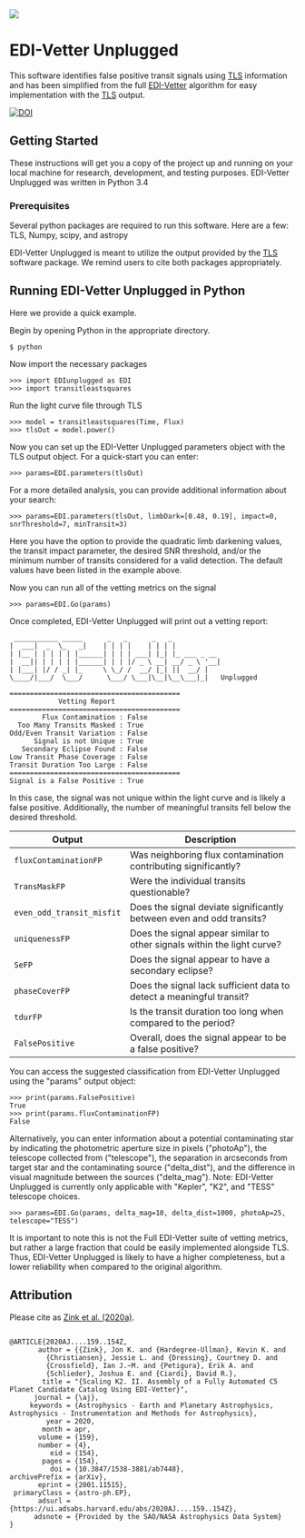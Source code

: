 <img src="http://jonzink.com/images/ediWhite.png">

# EDI-Vetter Unplugged
This software identifies false positive transit signals using [TLS](https://github.com/hippke/tls) information and has been simplified from the full [EDI-Vetter](https://github.com/jonzink/EDI-Vetter) algorithm for easy implementation with the [TLS](https://github.com/hippke/tls) output.

<a href="https://zenodo.org/badge/latestdoi/200920137"><img src="https://zenodo.org/badge/200920137.svg" alt="DOI"></a>   

## Getting Started

These instructions will get you a copy of the project up and running on your local machine for research, development, and testing purposes. EDI-Vetter Unplugged was written in Python 3.4 

### Prerequisites

Several python packages are required to run this software. Here are a few:  TLS, Numpy, scipy, and astropy

EDI-Vetter Unplugged is meant to utilize the output provided by the [TLS](https://github.com/hippke/tls) software package. We remind users to cite both packages appropriately.  


## Running EDI-Vetter Unplugged in Python

Here we provide a quick example.

Begin by opening Python in the appropriate directory. 
```
$ python
```
Now import the necessary packages
```
>>> import EDIunplugged as EDI
>>> import transitleastsquares
```
Run the light curve file through TLS
```
>>> model = transitleastsquares(Time, Flux)
>>> tlsOut = model.power()
```
Now you can set up the EDI-Vetter Unplugged parameters object with the TLS output object. For a quick-start you can enter:
```
>>> params=EDI.parameters(tlsOut)
```
For a more detailed analysis, you can provide additional information about your search:
```
>>> params=EDI.parameters(tlsOut, limbDark=[0.48, 0.19], impact=0, snrThreshold=7, minTransit=3)
```
Here you have the option to provide the quadratic limb darkening values, the transit impact parameter, the desired SNR threshold, and/or the minimum number of transits considered for a valid detection. The default values have been listed in the example above.

Now you can run all of the vetting metrics on the signal
```
>>> params=EDI.Go(params)
```
Once completed, EDI-Vetter Unplugged will print out a vetting report:
```
 ___________ _____      _   _      _   _            
|  ___|  _  \_   _|    | | | |    | | | |           
| |__ | | | | | |______| | | | ___| |_| |_ ___ _ __ 
|  __|| | | | | |______| | | |/ _ \ __| __/ _ \ '__|
| |___| |/ / _| |_     \ \_/ /  __/ |_| ||  __/ |   
\____/|___/  \___/      \___/ \___|\__|\__\___|_|   Unplugged
   
==========================================
            Vetting Report
==========================================
        Flux Contamination : False
  Too Many Transits Masked : True
Odd/Even Transit Variation : False
      Signal is not Unique : True
   Secondary Eclipse Found : False
Low Transit Phase Coverage : False
Transit Duration Too Large : False
==========================================
Signal is a False Positive : True
```
In this case, the signal was not unique within the light curve and is likely a false positive. Additionally, the number of meaningful transits fell below the desired threshold.

| Output | Description |
| --- | --- |
| `fluxContaminationFP` | Was neighboring flux contamination contributing significantly? |
| `TransMaskFP` | Were the individual transits questionable?  |
| `even_odd_transit_misfit` | Does the signal deviate significantly between even and odd transits? |
| `uniquenessFP` | Does the signal appear similar to other signals within the light curve? |
| `SeFP` | Does the signal appear to have a secondary eclipse? |
| `phaseCoverFP` | Does the signal lack sufficient data to detect a meaningful transit? |
| `tdurFP` | Is the transit duration too long when compared to the period? |
| `FalsePositive` | Overall, does the signal appear to be a false positive? |


 You can access the suggested classification from EDI-Vetter Unplugged using the "params" output object:
```
>>> print(params.FalsePositive)
True
>>> print(params.fluxContaminationFP)
False
```
Alternatively, you can enter information about a potential contaminating star by indicating the photometric aperture size in pixels ("photoAp"), the telescope collected from ("telescope"), the separation in arcseconds from target star and the contaminating source ("delta_dist"), and the difference in visual magnitude between the sources ("delta_mag"). Note: EDI-Vetter Unplugged is currently only applicable with "Kepler", "K2", and "TESS" telescope choices.

```
>>> params=EDI.Go(params, delta_mag=10, delta_dist=1000, photoAp=25, telescope="TESS")

```
It is important to note this is not the Full EDI-Vetter suite of vetting metrics, but rather a large fraction that could be easily implemented alongside TLS. Thus, EDI-Vetter Unplugged is likely to have a higher completeness, but a lower reliability when compared to the original algorithm. 

## Attribution
Please cite as [Zink et al. (2020a)](https://ui.adsabs.harvard.edu/abs/2020AJ....159..154Z/abstract).
```

@ARTICLE{2020AJ....159..154Z,
       author = {{Zink}, Jon K. and {Hardegree-Ullman}, Kevin K. and
         {Christiansen}, Jessie L. and {Dressing}, Courtney D. and
         {Crossfield}, Ian J.~M. and {Petigura}, Erik A. and
         {Schlieder}, Joshua E. and {Ciardi}, David R.},
        title = "{Scaling K2. II. Assembly of a Fully Automated C5 Planet Candidate Catalog Using EDI-Vetter}",
      journal = {\aj},
     keywords = {Astrophysics - Earth and Planetary Astrophysics, Astrophysics - Instrumentation and Methods for Astrophysics},
         year = 2020,
        month = apr,
       volume = {159},
       number = {4},
          eid = {154},
        pages = {154},
          doi = {10.3847/1538-3881/ab7448},
archivePrefix = {arXiv},
       eprint = {2001.11515},
 primaryClass = {astro-ph.EP},
       adsurl = {https://ui.adsabs.harvard.edu/abs/2020AJ....159..154Z},
      adsnote = {Provided by the SAO/NASA Astrophysics Data System}
}

```
